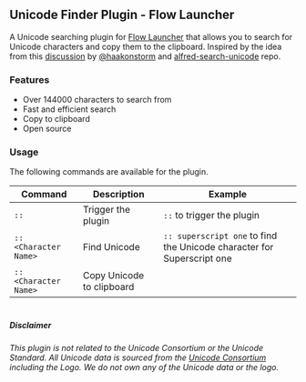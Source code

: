 ## Unicode Finder Plugin - Flow Launcher

A Unicode searching plugin for [Flow Launcher](https://flowlauncher.com/) that allows you to search for Unicode characters and copy them to the clipboard. Inspired by the idea from this [discussion](https://github.com/Flow-Launcher/Flow.Launcher/discussions/2438) by [@haakonstorm](https://github.com/haakonstorm) and [alfred-search-unicode](https://github.com/blueset/alfred-search-unicode) repo. 



### Features

- Over 144000 characters to search from
- Fast and efficient search
- Copy to clipboard
- Open source

### Usage

The following commands are available for the plugin.

| Command                                                          | Description                   | Example                                                                                                                                                               |
|------------------------------------------------------------------|-------------------------------|-----------------------------------------------------------------------------------------------------------------------------------------------------------------------|
| `` :: ``                                                          | Trigger the plugin       | `` :: `` to trigger the plugin                                                                                                                                 |
| `` :: <Character Name> ``                     | Find Unicode                  | `` :: superscript one `` to find the Unicode character for Superscript one                              |
| `` :: <Character Name> ``                     | Copy Unicode to clipboard                  |                               |


#
##### Disclaimer
*This plugin is not related to the Unicode Consortium or the Unicode Standard. All Unicode data is sourced from the [Unicode Consortium](https://www.unicode.org/) including the Logo. We do not own any of the Unicode data or the logo.*


